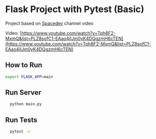 # Flask Project with Pytest (Basic)

Project based on [Spacedev](https://www.youtube.com/channel/UCedHFDY78egBPEJXL2d8OiQ) channel video

Video: [https://www.youtube.com/watch?v=Tph8F2-MxmQ&list=PLZ8sofC1-EAao4jIJm0yK4DQgzmH6cTEN](https://www.youtube.com/watch?v=Tph8F2-MxmQ&list=PLZ8sofC1-EAao4jIJm0yK4DQgzmH6cTEN)

## How to Run

```sh
export FLASK_APP=main
```

## Run Server

```sh
  python main.py
```

## Run Tests

```sh
  pytest -v
```
